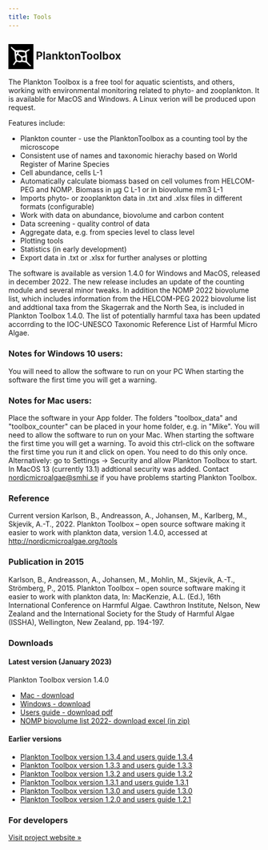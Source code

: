 ```yaml
---
title: Tools
---
```


<h2>
  <img src="/assets/plankton_toolbox_icon.png" alt="" width="50" height="50" style="vertical-align: middle;" />
  PlanktonToolbox
</h2>

The Plankton Toolbox is a free tool for aquatic scientists, and others, working with environmental monitoring related to phyto- and zooplankton. It is available for MacOS and Windows. A Linux verion will be produced upon request.

Features include:

* Plankton counter - use the PlanktonToolbox as a counting tool by the microscope
* Consistent use of names and taxonomic hierachy based on World Register of Marine Species
* Cell abundance, cells L-1
* Automatically calculate biomass based on cell volumes from HELCOM-PEG and NOMP. Biomass in µg C L-1 or in biovolume mm3 L-1
* Imports phyto- or zooplankton data in .txt and .xlsx files in different formats (configurable)
* Work with data on abundance, biovolume and carbon content
* Data screening - quality control of data
* Aggregate data, e.g. from species level to class level
* Plotting tools
* Statistics (in early development)
* Export data in .txt or .xlsx for further analyses or plotting

The software is available as version 1.4.0 for Windows and MacOS, released in december 2022. The new release includes an update of the counting module and several minor tweaks. In addition the NOMP 2022 biovolume list, which includes information from the HELCOM-PEG 2022 biovolume list and addtional taxa from the Skagerrak and the North Sea, is included in Plankton Toolbox 1.4.0. The list of potentially harmful taxa has been updated accorrding to the IOC-UNESCO Taxonomic Reference List of Harmful Micro Algae.

### Notes for Windows 10 users:
You will need to allow the software to run on your PC When starting the software the first time you will get a warning.

### Notes for Mac users:
Place the software in your App folder. The folders "toolbox_data" and "toolbox_counter" can be placed in your home folder, e.g. in "Mike". You will need to allow the software to run on your Mac. When starting the software the first time you will get a warning. To avoid this ctrl-click on the software the first time you run it and click on open. You need to do this only once. Alternatively: go to Settings -> Security and allow Plankton Toolbox to start. In MacOS 13 (currently 13.1) addtional security was added. Contact nordicmicroalgae@smhi.se if you have problems starting Plankton Toolbox.

### Reference
Current version
Karlson, B., Andreasson, A., Johansen, M., Karlberg, M., Skjevik, A.-T., 2022. Plankton Toolbox – open source software making it easier to work with plankton data, version 1.4.0, accessed at http://nordicmicroalgae.org/tools

### Publication in 2015
Karlson, B., Andreasson, A., Johansen, M., Mohlin, M., Skjevik, A.-T., Strömberg, P., 2015. Plankton Toolbox – open source software making it easier to work with plankton data, In: MacKenzie, A.L. (Ed.), 16th International Conference on Harmful Algae. Cawthron Institute, Nelson, New Zealand and the International Society for the Study of Harmful Algae (ISSHA), Wellington, New Zealand, pp. 194-197.


### Downloads

#### Latest version (January 2023)
Plankton Toolbox version 1.4.0
* [Mac - download](https://data.smhi.se/oce/SLW/plankton_toolbox_1_4_0/plankton_toolbox_1_4_0_mac_20230131.tar.gz)
* [Windows - download](https://data.smhi.se/oce/SLW/plankton_toolbox_1_4_0/plankton_toolbox_1_4_0_windows_20230131.zip)
* [Users guide - download pdf](https://data.smhi.se/oce/SLW/plankton_toolbox_1_4_0/Plankton_Toolbox_users_guide_1_4_0.pdf)
* [NOMP biovolume list 2022- download excel (in zip)](https://data.smhi.se/oce/SLW/plankton_toolbox_1_4_0/nomp_taxa_biovolumes_and_carbon_2022.zip)

#### Earlier versions
* [Plankton Toolbox version 1.3.4 and users guide 1.3.4](https://data.smhi.se/oce/SLW/plankton_toolbox_1_3_4/)
* [Plankton Toolbox version 1.3.3 and users guide 1.3.3](https://data.smhi.se/oce/SLW/plankton_toolbox_1_3_3/)
* [Plankton Toolbox version 1.3.2 and users guide 1.3.2](https://data.smhi.se/oce/SLW/plankton_toolbox_1_3_2/)
* [Plankton Toolbox version 1.3.1 and users guide 1.3.1](https://data.smhi.se/oce/SLW/plankton_toolbox_1_3_1/)
* [Plankton Toolbox version 1.3.0 and users guide 1.3.0](https://data.smhi.se/oce/SLW/plankton_toolbox_1_3_0/)
* [Plankton Toolbox version 1.2.0 and users guide 1.2.1](https://data.smhi.se/oce/SLW/plankton_toolbox_1_2_1/)


### For developers

[Visit project website »](https://github.com/planktontoolbox)
